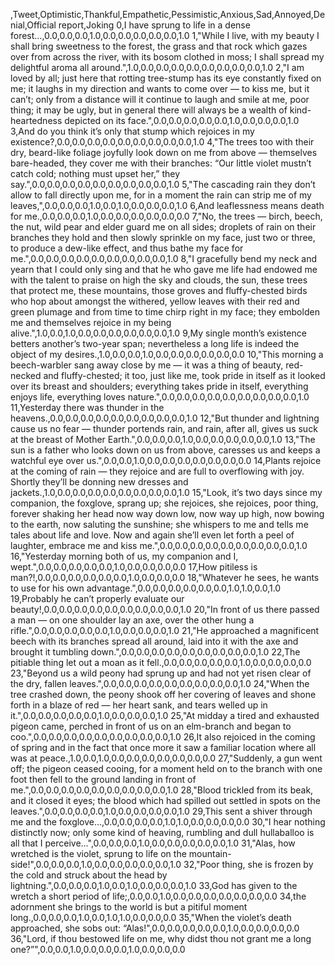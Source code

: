 ,Tweet,Optimistic,Thankful,Empathetic,Pessimistic,Anxious,Sad,Annoyed,Denial,Official report,Joking
0,I have sprung to life in a dense forest…,0.0,0.0,0.0,1.0,0.0,0.0,0.0,0.0,0.0,1.0
1,"While I live, with my beauty I shall bring sweetness to the forest, the grass and that rock which gazes over from across the river, with its bosom clothed in moss; I shall spread my delightful aroma all around.",1.0,0.0,0.0,0.0,0.0,0.0,0.0,0.0,0.0,1.0
2,"I am loved by all; just here that rotting tree-stump has its eye constantly fixed on me; it laughs in my direction and wants to come over — to kiss me, but it can’t; only from a distance will it continue to laugh and smile at me, poor thing; it may be ugly, but in general there will always be a wealth of kind-heartedness depicted on its face.",0.0,0.0,0.0,0.0,0.0,1.0,0.0,0.0,0.0,1.0
3,And do you think it’s only that stump which rejoices in my existence?,0.0,0.0,0.0,0.0,0.0,0.0,0.0,0.0,0.0,1.0
4,"The trees too with their dry, beard-like foliage joyfully look down on me from above — themselves bare-headed, they cover me with their branches: “Our little violet mustn’t catch cold; nothing must upset her,” they say.",0.0,0.0,0.0,0.0,0.0,0.0,0.0,0.0,0.0,1.0
5,"The cascading rain they don’t allow to fall directly upon me, for in a moment the rain can strip me of my leaves,",0.0,0.0,0.0,1.0,0.0,1.0,0.0,0.0,0.0,1.0
6,And leaflessness means death for me.,0.0,0.0,0.0,1.0,0.0,0.0,0.0,0.0,0.0,0.0
7,"No, the trees — birch, beech, the nut, wild pear and elder guard me on all sides; droplets of rain on their branches they hold and then slowly sprinkle on my face, just two or three, to produce a dew-like effect, and thus bathe my face for me.",0.0,0.0,0.0,0.0,0.0,0.0,0.0,0.0,0.0,1.0
8,"I gracefully bend my neck and yearn that I could only sing and that he who gave me life had endowed me with the talent to praise on high the sky and clouds, the sun, these trees that protect me, these mountains, those groves and fluffy-chested birds who hop about amongst the withered, yellow leaves with their red and green plumage and from time to time chirp right in my face; they embolden me and themselves rejoice in my being alive.",1.0,0.0,1.0,0.0,0.0,0.0,0.0,0.0,0.0,1.0
9,My single month’s existence betters another’s two-year span; nevertheless a long life is indeed the object of my desires.,1.0,0.0,0.0,1.0,0.0,0.0,0.0,0.0,0.0,0.0
10,"This morning a beech-warbler sang away close by me — it was a thing of beauty, red-necked and fluffy-chested; it too, just like me, took pride in itself as it looked over its breast and shoulders; everything takes pride in itself, everything enjoys life, everything loves nature.",0.0,0.0,0.0,0.0,0.0,0.0,0.0,0.0,0.0,1.0
11,Yesterday there was thunder in the heavens.,0.0,0.0,0.0,0.0,0.0,0.0,0.0,0.0,0.0,1.0
12,"But thunder and lightning cause us no fear — thunder portends rain, and rain, after all, gives us suck at the breast of Mother Earth.",0.0,0.0,0.0,1.0,0.0,0.0,0.0,0.0,0.0,1.0
13,"The sun is a father who looks down on us from above, caresses us and keeps a watchful eye over us.",0.0,0.0,1.0,0.0,0.0,0.0,0.0,0.0,0.0,0.0
14,Plants rejoice at the coming of rain — they rejoice and are full to overflowing with joy. Shortly they’ll be donning new dresses and jackets.,1.0,0.0,0.0,0.0,0.0,0.0,0.0,0.0,0.0,1.0
15,"Look, it’s two days since my companion, the foxglove, sprang up; she rejoices, she rejoices, poor thing, forever shaking her head now way down low, now way up high, now bowing to the earth, now saluting the sunshine; she whispers to me and tells me tales about life and love. Now and again she’ll even let forth a peel of laughter, embrace me and kiss me.",0.0,0.0,0.0,0.0,0.0,0.0,0.0,0.0,0.0,1.0
16,"Yesterday morning both of us, my companion and I, wept.",0.0,0.0,0.0,0.0,0.0,1.0,0.0,0.0,0.0,0.0
17,How pitiless is man?!,0.0,0.0,0.0,0.0,0.0,0.0,1.0,0.0,0.0,0.0
18,"Whatever he sees, he wants to use for his own advantage.",0.0,0.0,0.0,0.0,0.0,0.0,1.0,1.0,0.0,1.0
19,Probably he can’t properly evaluate our beauty!,0.0,0.0,0.0,0.0,0.0,0.0,0.0,0.0,0.0,1.0
20,"In front of us there passed a man — on one shoulder lay an axe, over the other hung a rifle.",0.0,0.0,0.0,0.0,0.0,1.0,0.0,0.0,0.0,1.0
21,"He approached a magnificent beech with its branches spread all around, laid into it with the axe and brought it tumbling down.",0.0,0.0,0.0,0.0,0.0,0.0,0.0,0.0,0.0,1.0
22,The pitiable thing let out a moan as it fell.,0.0,0.0,0.0,0.0,0.0,1.0,0.0,0.0,0.0,0.0
23,"Beyond us a wild peony had sprung up and had not yet risen clear of the dry, fallen leaves.",0.0,0.0,0.0,0.0,0.0,0.0,0.0,0.0,0.0,1.0
24,"When the tree crashed down, the peony shook off her covering of leaves and shone forth in a blaze of red — her heart sank, and tears welled up in it.",0.0,0.0,0.0,0.0,0.0,1.0,0.0,0.0,0.0,1.0
25,"At midday a tired and exhausted pigeon came, perched in front of us on an elm-branch and began to coo.",0.0,0.0,0.0,0.0,0.0,0.0,0.0,0.0,0.0,1.0
26,It also rejoiced in the coming of spring and in the fact that once more it saw a familiar location where all was at peace.,1.0,0.0,1.0,0.0,0.0,0.0,0.0,0.0,0.0,0.0
27,"Suddenly, a gun went off; the pigeon ceased cooing, for a moment held on to the branch with one foot then fell to the ground landing in front of me.",0.0,0.0,0.0,0.0,0.0,0.0,0.0,0.0,0.0,1.0
28,"Blood trickled from its beak, and it closed it eyes; the blood which had spilled out settled in spots on the leaves.",0.0,0.0,0.0,0.0,1.0,0.0,0.0,0.0,0.0,1.0
29,This sent a shiver through me and the foxglove…,0.0,0.0,0.0,0.0,1.0,1.0,0.0,0.0,0.0,0.0
30,"I hear nothing distinctly now; only some kind of heaving, rumbling and dull hullaballoo is all that I perceive…",0.0,0.0,0.0,1.0,0.0,0.0,0.0,0.0,0.0,1.0
31,"Alas, how wretched is the violet, sprung to life on the mountain-side!",0.0,0.0,0.0,1.0,0.0,0.0,0.0,0.0,0.0,1.0
32,"Poor thing, she is frozen by the cold and struck about the head by lightning.",0.0,0.0,0.0,1.0,0.0,1.0,0.0,0.0,0.0,1.0
33,God has given to the wretch a short period of life;,0.0,0.0,1.0,0.0,0.0,0.0,0.0,0.0,0.0,0.0
34,the adornment she brings to the world is but a pitiful moment long.,0.0,0.0,0.0,1.0,0.0,1.0,1.0,0.0,0.0,0.0
35,"When the violet’s death approached, she sobs out: “Alas!",0.0,0.0,0.0,0.0,0.0,1.0,0.0,0.0,0.0,0.0
36,"Lord, if thou bestowed life on me, why didst thou not grant me a long one?”",0.0,0.0,1.0,0.0,0.0,0.0,1.0,0.0,0.0,0.0
